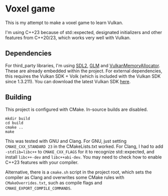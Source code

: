 # Voxel game

This is my attempt to make a voxel game to learn Vulkan.

I'm using C++23 because of std::expected, designated initializers and other features from C++20/23, which works very well with Vulkan.

## Dependencies
For third_party libraries, I'm using [SDL2](https://www.libsdl.org/), [GLM](https://github.com/g-truc/glm) and [VulkanMemoryAllocator](https://gpuopen.com/vulkan-memory-allocator/). These are already embedded within the project.
For external dependencies, this requires the Vulkan SDK + Volk (which is included with the Vulkan SDK since 1.3.211). You can download the latest Vulkan SDK [here](https://www.lunarg.com/vulkan-sdk/).

## Building
This project is configured with CMake. In-source builds are disabled.

```
mkdir build
cd build
cmake ..
make
```

This was tested with GNU and Clang.
For GNU, just setting `CMAKE_CXX_STANDARD 23` in the CMakeLists.txt worked.
For Clang, I had to add `-stdlib=libc++` to `CMAKE_CXX_FLAGS` for it to recognize std::expected, and install `libc++-dev` and `libc++abi-dev`.
You may need to check how to enable C++23 features with your compiler.

Alternative, there is a `cmake.sh` script in the project root, which sets the compiler as Clang and overwrites some CMake rules with `CMakeOverrides.txt`, such as compile flags and `CMAKE_EXPORT_COMPILE_COMMANDS`.
